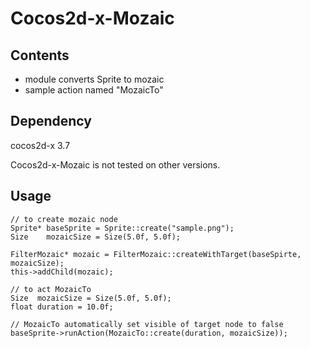 # Cocos2d-x-Mozaic

## Contents

* module converts Sprite to mozaic
* sample action named "MozaicTo"

## Dependency

cocos2d-x 3.7

Cocos2d-x-Mozaic is not tested on other versions.

## Usage

```
// to create mozaic node
Sprite* baseSprite = Sprite::create("sample.png");
Size    mozaicSize = Size(5.0f, 5.0f);

FilterMozaic* mozaic = FilterMozaic::createWithTarget(baseSpirte, mozaicSize);
this->addChild(mozaic);
```

```
// to act MozaicTo
Size  mozaicSize = Size(5.0f, 5.0f);
float duration = 10.0f;

// MozaicTo automatically set visible of target node to false
baseSprite->runAction(MozaicTo::create(duration, mozaicSize));
```
